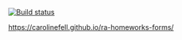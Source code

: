 [![Build status](https://ci.appveyor.com/api/projects/status/w7c0erio80lqopbn/branch/master?svg=true)](https://ci.appveyor.com/project/CarolineFell/ra-homeworks-forms/branch/master)

https://carolinefell.github.io/ra-homeworks-forms/